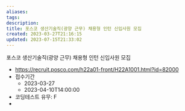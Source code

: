 ```yaml
---
aliases: 
tags: 
description:
title: 포스코 생산기술직(광양 근무) 채용형 인턴 신입사원 모집
created: 2023-03-27T21:16:15
updated: 2023-07-15T21:33:02
---
```

포스코 생산기술직(광양 근무) 채용형 인턴 신입사원 모집

- https://recruit.posco.com/h22a01-front/H22A1001.html?id=82000
- 접수기간
	- 2023-03-27
	- 2023-04-10T14:00:00
- 코딩테스트 유무: F
- 

